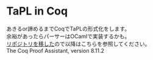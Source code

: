# TaPL in Coq
あきるor諦めるまでCoqでTaPLの形式化をします。  
余裕があったらパーサーはOCamlで実装するかも。  
[リポジトリを移した](https://github.com/NeM-T/TaPL2Coq)ので以降はこちらを参照してください。  
The Coq Proof Assistant, version 8.11.2   
